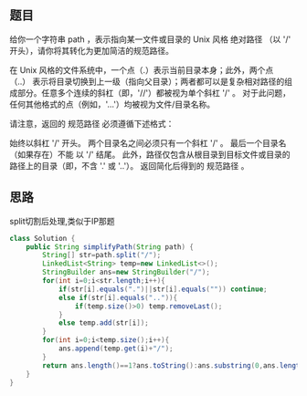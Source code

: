 ## 题目
给你一个字符串 path ，表示指向某一文件或目录的 Unix 风格 绝对路径 （以 '/' 开头），请你将其转化为更加简洁的规范路径。

在 Unix 风格的文件系统中，一个点（.）表示当前目录本身；此外，两个点 （..） 表示将目录切换到上一级（指向父目录）；两者都可以是复杂相对路径的组成部分。任意多个连续的斜杠（即，'//'）都被视为单个斜杠 '/' 。 对于此问题，任何其他格式的点（例如，'...'）均被视为文件/目录名称。

请注意，返回的 规范路径 必须遵循下述格式：

始终以斜杠 '/' 开头。
两个目录名之间必须只有一个斜杠 '/' 。
最后一个目录名（如果存在）不能 以 '/' 结尾。
此外，路径仅包含从根目录到目标文件或目录的路径上的目录（即，不含 '.' 或 '..'）。
返回简化后得到的 规范路径 。
## 思路
split切割后处理,类似于IP那题
```java
class Solution {
    public String simplifyPath(String path) {
        String[] str=path.split("/");
        LinkedList<String> temp=new LinkedList<>();
        StringBuilder ans=new StringBuilder("/");
        for(int i=0;i<str.length;i++){
            if(str[i].equals(".")||str[i].equals("")) continue;
            else if(str[i].equals("..")){
                if(temp.size()>0) temp.removeLast();
            } 
            else temp.add(str[i]);
        }
        for(int i=0;i<temp.size();i++){
            ans.append(temp.get(i)+"/");
        }
        return ans.length()==1?ans.toString():ans.substring(0,ans.length()-1).toString();
    }
}
```
